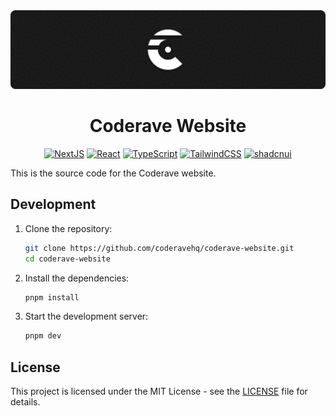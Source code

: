 <div align="center">
<img src="https://raw.githubusercontent.com/coderaveHQ/coderave-brand-kit/main/banner/coderave-github-banner-01.png" alt="coderave-banner" />

<h1>Coderave Website</h1>

[![NextJS](https://img.shields.io/badge/Next-black?style=for-the-badge&logo=next.js&logoColor=white)](https://nextjs.org/)
[![React](https://img.shields.io/badge/react-%2320232a.svg?style=for-the-badge&logo=react&logoColor=white)](https://react.dev/)
[![TypeScript](https://img.shields.io/badge/typescript-%23007ACC.svg?style=for-the-badge&logo=typescript&logoColor=white)](https://www.typescriptlang.org/)
[![TailwindCSS](https://img.shields.io/badge/tailwindcss-%2338B2AC.svg?style=for-the-badge&logo=tailwind-css&logoColor=white)](https://tailwindcss.com/)
[![shadcnui](https://img.shields.io/badge/shadcn/ui-%23191919.svg?style=for-the-badge&logo=shadcnui&logoColor=white)](https://ui.shadcn.com/)
</div>

This is the source code for the Coderave website.

## Development

1. Clone the repository:
    ```bash
    git clone https://github.com/coderavehq/coderave-website.git
    cd coderave-website
    ```

2. Install the dependencies:
    ```bash
    pnpm install
    ```

3. Start the development server:
    ```bash
    pnpm dev
    ```

## License

This project is licensed under the MIT License - see the [LICENSE](LICENSE) file for details.
